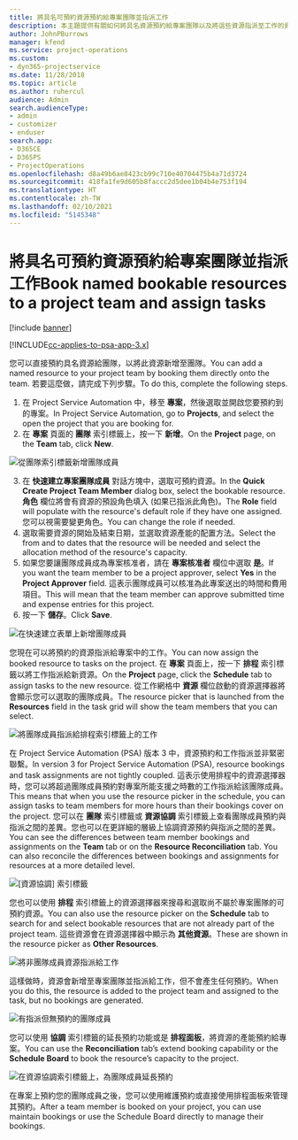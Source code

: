 ```yaml
---
title: 將具名可預約資源預約給專案團隊並指派工作
description: 本主題提供有關如何將具名資源預約給專案團隊以及將這些資源指派至工作的資訊。
author: JohnPBurrows
manager: kfend
ms.service: project-operations
ms.custom:
- dyn365-projectservice
ms.date: 11/28/2018
ms.topic: article
ms.author: ruhercul
audience: Admin
search.audienceType:
- admin
- customizer
- enduser
search.app:
- D365CE
- D365PS
- ProjectOperations
ms.openlocfilehash: d8a49b6ae8423cb99c710e40704475b4a71d3724
ms.sourcegitcommit: 418fa1fe9d605b8faccc2d5dee1b04b4e753f194
ms.translationtype: HT
ms.contentlocale: zh-TW
ms.lasthandoff: 02/10/2021
ms.locfileid: "5145348"
---
```

# <a name="book-named-bookable-resources-to-a-project-team-and-assign-tasks"></a><span data-ttu-id="bf8cf-103">將具名可預約資源預約給專案團隊並指派工作</span><span class="sxs-lookup"><span data-stu-id="bf8cf-103">Book named bookable resources to a project team and assign tasks</span></span> 

[!include [banner](../includes/psa-now-project-operations.md)]

[!INCLUDE[cc-applies-to-psa-app-3.x](../includes/cc-applies-to-psa-app-3x.md)]

<span data-ttu-id="bf8cf-104">您可以直接預約具名資源給團隊，以將此資源新增至團隊。</span><span class="sxs-lookup"><span data-stu-id="bf8cf-104">You can  add a named resource to your project team by booking them directly onto the team.</span></span> <span data-ttu-id="bf8cf-105">若要這麼做，請完成下列步驟。</span><span class="sxs-lookup"><span data-stu-id="bf8cf-105">To do this, complete the following steps.</span></span>

1. <span data-ttu-id="bf8cf-106">在 Project Service Automation 中，移至 **專案**，然後選取並開啟您要預約到的專案。</span><span class="sxs-lookup"><span data-stu-id="bf8cf-106">In  Project Service Automation, go to **Projects**, and select the open the project that you are booking for.</span></span>
2. <span data-ttu-id="bf8cf-107">在 **專案** 頁面的 **團隊** 索引標籤上，按一下 **新增**。</span><span class="sxs-lookup"><span data-stu-id="bf8cf-107">On the **Project** page, on the **Team** tab, click **New**.</span></span> 

![從團隊索引標籤新增團隊成員](media/RM-how-to-1.png)

3. <span data-ttu-id="bf8cf-109">在 **快速建立專案團隊成員** 對話方塊中，選取可預約資源。</span><span class="sxs-lookup"><span data-stu-id="bf8cf-109">In the **Quick Create Project Team Member** dialog box, select the bookable resource.</span></span> <span data-ttu-id="bf8cf-110">**角色** 欄位將會有資源的預設角色填入 (如果已指派此角色)。</span><span class="sxs-lookup"><span data-stu-id="bf8cf-110">The **Role** field will populate with the resource's default role if they have one assigned.</span></span> <span data-ttu-id="bf8cf-111">您可以視需要變更角色。</span><span class="sxs-lookup"><span data-stu-id="bf8cf-111">You can change the role if needed.</span></span> 
4. <span data-ttu-id="bf8cf-112">選取需要資源的開始及結束日期，並選取資源產能的配置方法。</span><span class="sxs-lookup"><span data-stu-id="bf8cf-112">Select the from and to dates that the resource will be needed and select the allocation method of the resource's capacity.</span></span> 
5. <span data-ttu-id="bf8cf-113">如果您要讓團隊成員成為專案核准者，請在 **專案核准者** 欄位中選取 **是**。</span><span class="sxs-lookup"><span data-stu-id="bf8cf-113">If you want the team member to be a project approver, select **Yes** in the **Project Approver** field.</span></span> <span data-ttu-id="bf8cf-114">這表示團隊成員可以核准為此專案送出的時間和費用項目。</span><span class="sxs-lookup"><span data-stu-id="bf8cf-114">This will mean that the team member can approve submitted time and expense entries for this project.</span></span> 
6. <span data-ttu-id="bf8cf-115">按一下 **儲存**。</span><span class="sxs-lookup"><span data-stu-id="bf8cf-115">Click **Save**.</span></span>

![在快速建立表單上新增團隊成員](media/RM-how-to-2.png)


<span data-ttu-id="bf8cf-117">您現在可以將預約的資源指派給專案中的工作。</span><span class="sxs-lookup"><span data-stu-id="bf8cf-117">You can now assign the booked resource to tasks on the project.</span></span> <span data-ttu-id="bf8cf-118">在 **專案** 頁面上，按一下 **排程** 索引標籤以將工作指派給新資源。</span><span class="sxs-lookup"><span data-stu-id="bf8cf-118">On the **Project** page, click the **Schedule** tab to assign tasks to the new resource.</span></span> <span data-ttu-id="bf8cf-119">從工作網格中 **資源** 欄位啟動的資源選擇器將會顯示您可以選取的團隊成員。</span><span class="sxs-lookup"><span data-stu-id="bf8cf-119">The resource picker that is launched from the **Resources** field in the task grid will show the team members that you can select.</span></span>

![將團隊成員指派給排程索引標籤上的工作](media/RM-how-to-3.png)

<span data-ttu-id="bf8cf-121">在 Project Service Automation (PSA) 版本 3 中，資源預約和工作指派並非緊密聯繫。</span><span class="sxs-lookup"><span data-stu-id="bf8cf-121">In version 3 for Project Service Automation (PSA), resource bookings and task assignments are not tightly coupled.</span></span> <span data-ttu-id="bf8cf-122">這表示使用排程中的資源選擇器時，您可以將超過團隊成員預約對專案所能支援之時數的工作指派給該團隊成員。</span><span class="sxs-lookup"><span data-stu-id="bf8cf-122">This means that when you use the resource picker in the schedule, you can assign tasks to team members for more hours than their bookings cover on the project.</span></span>
<span data-ttu-id="bf8cf-123">您可以在 **團隊** 索引標籤或 **資源協調** 索引標籤上查看團隊成員預約與指派之間的差異。您也可以在更詳細的層級上協調資源預約與指派之間的差異。</span><span class="sxs-lookup"><span data-stu-id="bf8cf-123">You can see the differences between team member bookings and assignments on the **Team** tab or on the **Resource Reconciliation** tab. You can also reconcile the differences between bookings and assignments for resources at a more detailed level.</span></span>

![[資源協調] 索引標籤](media/RM-how-to-4.png)

<span data-ttu-id="bf8cf-125">您也可以使用 **排程** 索引標籤上的資源選擇器來搜尋和選取尚不屬於專案團隊的可預約資源。</span><span class="sxs-lookup"><span data-stu-id="bf8cf-125">You can also use the resource picker on the **Schedule** tab to search for and select bookable resources that are not already part of the project team.</span></span> <span data-ttu-id="bf8cf-126">這些資源會在資源選擇器中顯示為 **其他資源**。</span><span class="sxs-lookup"><span data-stu-id="bf8cf-126">These are shown in the resource picker as **Other Resources**.</span></span>

![將非團隊成員資源指派給工作](media/RM-how-to-5.png)

<span data-ttu-id="bf8cf-128">這樣做時，資源會新增至專案團隊並指派給工作，但不會產生任何預約。</span><span class="sxs-lookup"><span data-stu-id="bf8cf-128">When you do this, the resource is added to the project team and assigned to the task, but no bookings are generated.</span></span>

![有指派但無預約的團隊成員](media/RM-how-to-6.png)

<span data-ttu-id="bf8cf-130">您可以使用 **協調** 索引標籤的延長預約功能或是 **排程面板**，將資源的產能預約給專案。</span><span class="sxs-lookup"><span data-stu-id="bf8cf-130">You can use the **Reconciliation** tab’s extend booking capability or the **Schedule Board** to book the resource’s capacity to the project.</span></span>

![在資源協調索引標籤上，為團隊成員延長預約](media/RM-how-to-7.png)

<span data-ttu-id="bf8cf-132">在專案上預約您的團隊成員之後，您可以使用維護預約或直接使用排程面板來管理其預約。</span><span class="sxs-lookup"><span data-stu-id="bf8cf-132">After a team member is booked on your project, you can use maintain bookings or use the Schedule Board directly to manage their bookings.</span></span>
